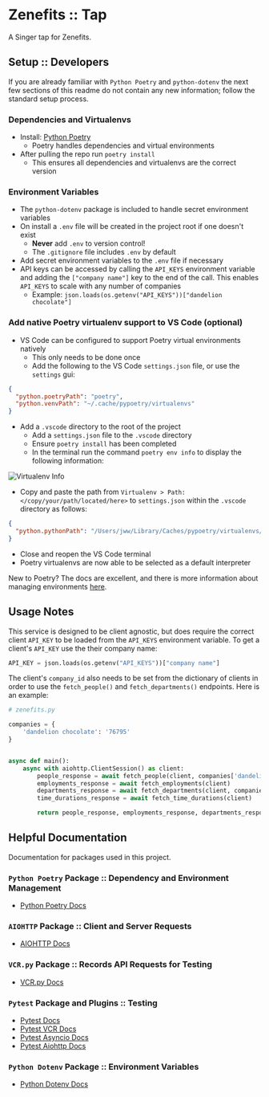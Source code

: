 # Zenefits :: Tap

A Singer tap for Zenefits.

## Setup :: Developers

If you are already familiar with `Python Poetry` and `python-dotenv` the next few
sections of this readme do not contain any new information; follow the standard
setup process.

### Dependencies and Virtualenvs

- Install: [Python Poetry](https://python-poetry.org/)
  - Poetry handles dependencies and virtual environments
- After pulling the repo run `poetry install`
  - This ensures all dependencies and virtualenvs are the correct version

### Environment Variables

- The `python-dotenv` package is included to handle secret environment variables
- On install a `.env` file will be created in the project root if one doesn't exist
  - **Never** add `.env` to version control!
  - The `.gitignore` file includes `.env` by default
- Add secret environment variables to the `.env` file if necessary
- API keys can be accessed by calling the `API_KEYS` environment variable and adding
the `["company name"]` key to the end of the call. This enables `API_KEYS` to scale with any number of companies
  - Example: `json.loads(os.getenv("API_KEYS"))["dandelion chocolate"]`

### Add native Poetry virtualenv support to VS Code (optional)

- VS Code can be configured to support Poetry virtual environments natively
  - This only needs to be done once
  - Add the following to the VS Code `settings.json` file, or use the `settings` gui:

```json
{
  "python.poetryPath": "poetry",
  "python.venvPath": "~/.cache/pypoetry/virtualenvs"
}
```

- Add a `.vscode` directory to the root of the project
  - Add a `settings.json` file to the `.vscode` directory
  - Ensure `poetry install` has been completed
  - In the terminal run the command `poetry env info` to display the following information:

![Virtualenv Info](https://user-images.githubusercontent.com/10391857/94093631-e4b53480-fdda-11ea-8a97-d9f0dc40be65.png)

- Copy and paste the path from `Virtualenv > Path: </copy/your/path/located/here>` to `settings.json`
within the `.vscode` directory as follows:

```json
{
  "python.pythonPath": "/Users/jww/Library/Caches/pypoetry/virtualenvs/tap-zenefits-kHGAscWf-py3.8"
}
```

- Close and reopen the VS Code terminal
- Poetry virtualenvs are now able to be selected as a default interpreter

New to Poetry? The docs are excellent, and there is more information about
managing environments [here](https://python-poetry.org/docs/managing-environments/).

## Usage Notes

This service is designed to be client agnostic, but does require the correct client `API_KEY` to be loaded
from the `API_KEYS` environment variable. To get a client's `API_KEY` use the their company name:

```python
API_KEY = json.loads(os.getenv("API_KEYS"))["company name"]
```

The client's `company_id` also needs to be set from the dictionary of clients in order to use the `fetch_people()`
and `fetch_departments()` endpoints. Here is an example:

```python
# zenefits.py

companies = {
    'dandelion chocolate': '76795'
}


async def main():
    async with aiohttp.ClientSession() as client:
        people_response = await fetch_people(client, companies['dandelion chocolate'])
        employments_response = await fetch_employments(client)
        departments_response = await fetch_departments(client, companies['dandelion chocolate'])
        time_durations_response = await fetch_time_durations(client)

        return people_response, employments_response, departments_response, time_durations_response
```

## Helpful Documentation

Documentation for packages used in this project.

### `Python Poetry` Package :: Dependency and Environment Management

- [Python Poetry Docs](https://python-poetry.org/docs/)

### `AIOHTTP` Package :: Client and Server Requests

- [AIOHTTP Docs](https://docs.aiohttp.org/en/latest/index.html)

### `VCR.py` Package :: Records API Requests for Testing

- [VCR.py Docs](https://vcrpy.readthedocs.io/en/latest/)

### `Pytest` Package and Plugins :: Testing

- [Pytest Docs](https://docs.pytest.org/en/stable/index.html)
- [Pytest VCR Docs](https://pytest-vcr.readthedocs.io/en/latest/)
- [Pytest Asyncio Docs](https://pypi.org/project/pytest-asyncio/)
- [Pytest Aiohttp Docs](https://pypi.org/project/pytest-aiohttp/)

### `Python Dotenv` Package :: Environment Variables

- [Python Dotenv Docs](https://pypi.org/project/python-dotenv/)
